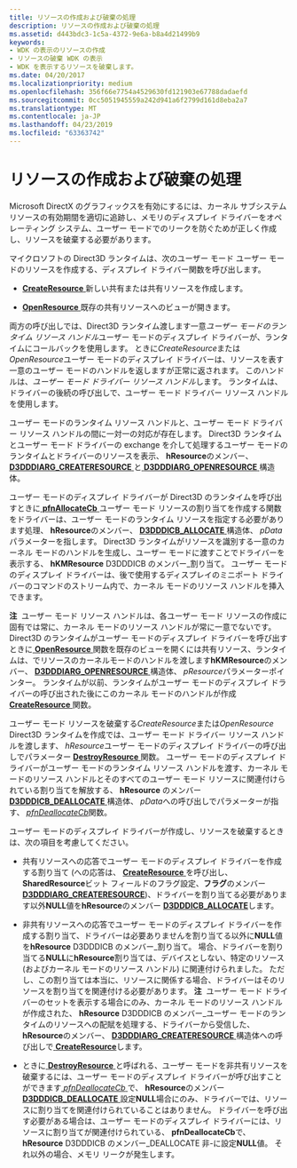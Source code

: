 ```yaml
---
title: リソースの作成および破棄の処理
description: リソースの作成および破棄の処理
ms.assetid: d443bdc3-1c5a-4372-9e6a-b8a4d21499b9
keywords:
- WDK の表示のリソースの作成
- リソースの破棄 WDK の表示
- WDK を表示するリソースを破棄します。
ms.date: 04/20/2017
ms.localizationpriority: medium
ms.openlocfilehash: 356f66e7754a4529630fd121903e67788dadaefd
ms.sourcegitcommit: 0cc5051945559a242d941a6f2799d161d8eba2a7
ms.translationtype: MT
ms.contentlocale: ja-JP
ms.lasthandoff: 04/23/2019
ms.locfileid: "63363742"
---
```

# <a name="handling-resource-creation-and-destruction"></a>リソースの作成および破棄の処理


Microsoft DirectX のグラフィックスを有効にするには、カーネル サブシステム リソースの有効期間を適切に追跡し、メモリのディスプレイ ドライバーをオペレーティング システム、ユーザー モードでのリークを防ぐためが正しく作成し、リソースを破棄する必要があります。

マイクロソフトの Direct3D ランタイムは、次のユーザー モード ユーザー モードのリソースを作成する、ディスプレイ ドライバー関数を呼び出します。

-   [**CreateResource** ](https://msdn.microsoft.com/library/windows/hardware/ff540688)新しい共有または共有リソースを作成します。

-   [**OpenResource** ](https://msdn.microsoft.com/library/windows/hardware/ff568611)既存の共有リソースへのビューが開きます。

両方の呼び出しでは、Direct3D ランタイム渡します一意*ユーザー モードのランタイム リソース ハンドル*ユーザー モードのディスプレイ ドライバーが、ランタイムにコールバックを使用します。 ときに*CreateResource*または*OpenResource*ユーザー モードのディスプレイ ドライバーは、リソースを表す一意のユーザー モードのハンドルを返しますが正常に返されます。 このハンドルは、*ユーザー モード ドライバー リソース ハンドル*します。 ランタイムは、ドライバーの後続の呼び出しで、ユーザー モード ドライバー リソース ハンドルを使用します。

ユーザー モードのランタイム リソース ハンドルと、ユーザー モード ドライバー リソース ハンドルの間に一対一の対応が存在します。 Direct3D ランタイムとユーザー モード ドライバーの exchange を介して処理するユーザー モードのランタイムとドライバーのリソースを表示、 **hResource**のメンバー、 [ **D3DDDIARG\_CREATERESOURCE** ](https://msdn.microsoft.com/library/windows/hardware/ff542963)と[ **D3DDDIARG\_OPENRESOURCE** ](https://msdn.microsoft.com/library/windows/hardware/ff543232)構造体。

ユーザー モードのディスプレイ ドライバーが Direct3D のランタイムを呼び出すときに[ **pfnAllocateCb** ](https://msdn.microsoft.com/library/windows/hardware/ff568893)ユーザー モード リソースの割り当てを作成する関数をドライバーは、ユーザー モードのランタイム リソースを指定する必要があります処理、 **hResource**のメンバー、 [ **D3DDDICB\_ALLOCATE** ](https://msdn.microsoft.com/library/windows/hardware/ff544137)構造体、 *pData*パラメーターを指します。 Direct3D ランタイムがリソースを識別する一意のカーネル モードのハンドルを生成し、ユーザー モードに渡すことでドライバーを表示する、 **hKMResource** D3DDDICB のメンバー\_割り当て。 ユーザー モードのディスプレイ ドライバーは、後で使用するディスプレイのミニポート ドライバーのコマンドのストリーム内で、カーネル モードのリソース ハンドルを挿入できます。

**注**  ユーザー モード リソース ハンドルは、各ユーザー モード リソースの作成に固有では常に、カーネル モードのリソース ハンドルが常に一意でないです。 Direct3D のランタイムがユーザー モードのディスプレイ ドライバーを呼び出すときに[ **OpenResource** ](https://msdn.microsoft.com/library/windows/hardware/ff568611)関数を既存のビューを開くには共有リソース、ランタイムは、でリソースのカーネルモードのハンドルを渡します**hKMResource**のメンバー、 [ **D3DDDIARG\_OPENRESOURCE** ](https://msdn.microsoft.com/library/windows/hardware/ff543232)構造体、 *pResource*パラメーターポインター。 ランタイムが以前、ランタイムがユーザー モードのディスプレイ ドライバーの呼び出された後にこのカーネル モードのハンドルが作成[ **CreateResource** ](https://msdn.microsoft.com/library/windows/hardware/ff540688)関数。

 

ユーザー モード リソースを破棄する*CreateResource*または*OpenResource* Direct3D ランタイムを作成では、ユーザー モード ドライバー リソース ハンドルを渡します、 *hResource*ユーザー モードのディスプレイ ドライバーの呼び出しでパラメーター [ **DestroyResource** ](https://msdn.microsoft.com/library/windows/hardware/ff552795)関数。 ユーザー モードのディスプレイ ドライバーがユーザー モードのランタイム リソース ハンドルを渡す、カーネル モードのリソース ハンドルとそのすべてのユーザー モード リソースに関連付けられている割り当てを解放する、 **hResource** のメンバー[**D3DDDICB\_DEALLOCATE** ](https://msdn.microsoft.com/library/windows/hardware/ff544161)構造体、 *pData*への呼び出しでパラメーターが指す、 [ *pfnDeallocateCb*](https://msdn.microsoft.com/library/windows/hardware/ff568898)関数。

ユーザー モードのディスプレイ ドライバーが作成し、リソースを破棄するときは、次の項目を考慮してください。

-   共有リソースへの応答でユーザー モードのディスプレイ ドライバーを作成する割り当て (への応答は、 [ **CreateResource** ](https://msdn.microsoft.com/library/windows/hardware/ff540688)を呼び出し、 **SharedResource**ビット フィールドのフラグ設定、**フラグ**のメンバー [ **D3DDDIARG\_CREATERESOURCE**](https://msdn.microsoft.com/library/windows/hardware/ff542963))、ドライバーを割り当てる必要があります以外**NULL**値を**hResource**のメンバー [ **D3DDDICB\_ALLOCATE**](https://msdn.microsoft.com/library/windows/hardware/ff544137)します。

-   非共有リソースへの応答でユーザー モードのディスプレイ ドライバーを作成する割り当て、ドライバーは必要ありませんを割り当てる以外に**NULL**値を**hResource** D3DDDICB のメンバー\_割り当て。 場合、ドライバーを割り当てる**NULL**に**hResource**割り当ては、デバイスとしない、特定のリソース (およびカーネル モードのリソース ハンドル) に関連付けられました。 ただし、この割り当ては本当に、リソースに関係する場合、ドライバーはそのリソースを割り当てを関連付ける必要があります。
    **注**  ユーザー モード ドライバーのセットを表示する場合にのみ、カーネル モードのリソース ハンドルが作成された、 **hResource** D3DDDICB のメンバー\_ユーザー モードのランタイムのリソースへの配賦を処理する、ドライバーから受信した、 **hResource**のメンバー、 [ **D3DDDIARG\_CREATERESOURCE** ](https://msdn.microsoft.com/library/windows/hardware/ff542963)構造体への呼び出しで[ **CreateResource**](https://msdn.microsoft.com/library/windows/hardware/ff540688)します。

     

-   ときに[ **DestroyResource** ](https://msdn.microsoft.com/library/windows/hardware/ff552795)と呼ばれる、ユーザー モードを非共有リソースを破棄するには、ユーザー モードのディスプレイ ドライバーが呼び出すことができます[ *pfnDeallocateCb* ](https://msdn.microsoft.com/library/windows/hardware/ff568898)で、 **hResource**のメンバー [ **D3DDDICB\_DEALLOCATE** ](https://msdn.microsoft.com/library/windows/hardware/ff544161)設定**NULL**場合にのみ、ドライバーでは、リソースに割り当てを関連付けられていることはありません。 ドライバーを呼び出す必要がある場合は、ユーザー モードのディスプレイ ドライバーには、リソースに割り当てが関連付けられている、 **pfnDeallocateCb**で、 **hResource** D3DDDICB のメンバー\_DEALLOCATE 非-に設定**NULL**値。 それ以外の場合、メモリ リークが発生します。

 

 





